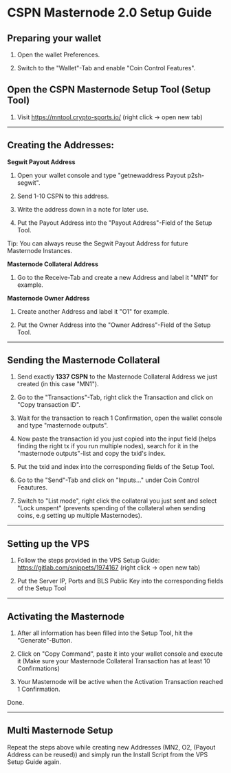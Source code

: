 # CSPN Masternode 2.0 Setup Guide

## Preparing your wallet

1. Open the wallet Preferences.

2. Switch to the "Wallet"-Tab and enable "Coin Control Features".

## Open the CSPN Masternode Setup Tool (Setup Tool)

1. Visit https://mntool.crypto-sports.io/ (right click -> open new tab)

***

## Creating the Addresses:

**Segwit Payout Address** 

1. Open your wallet console and type "getnewaddress Payout p2sh-segwit".

2. Send 1-10 CSPN to this address.

3. Write the address down in a note for later use.

4. Put the Payout Address into the "Payout Address"-Field of the Setup Tool. 

Tip: You can always reuse the Segwit Payout Address for future Masternode Instances.

**Masternode Collateral Address** 

1. Go to the Receive-Tab and create a new Address and label it "MN1" for example.

**Masternode Owner Address** 

1. Create another Address and label it "O1" for example.

2. Put the Owner Address into the "Owner Address"-Field of the Setup Tool.

***

## Sending the Masternode Collateral

1. Send exactly **1337 CSPN** to the Masternode Collateral Address we just created (in this case "MN1").

2. Go to the "Transactions"-Tab, right click the Transaction and click on "Copy transaction ID".

3. Wait for the transaction to reach 1 Confirmation, open the wallet  console and type "masternode outputs".

4. Now paste the transaction id you just copied into the input field (helps finding the right tx if you run multiple nodes), search for it in the "masternode outputs"-list and copy the txid's index.

5. Put the txid and index into the corresponding fields of the Setup Tool.

6. Go to the "Send"-Tab and click on "Inputs..." under Coin Control Feautures.

7. Switch to "List mode", right click the collateral you just sent and select "Lock unspent" (prevents spending of the collateral when sending coins, e.g setting up multiple Masternodes).

***

## Setting up the VPS

1. Follow the steps provided in the VPS Setup Guide: https://gitlab.com/snippets/1974167 (right click -> open new tab)

2. Put the Server IP, Ports and BLS Public Key into the corresponding fields of the Setup Tool

***

## Activating the Masternode

1. After all information has been filled into the Setup Tool, hit the "Generate"-Button.

2. Click on "Copy Command", paste it into your wallet console and execute it (Make sure your Masternode Collateral Transaction has at least 10 Confirmations)

3. Your Masternode will be active when the Activation Transaction reached 1 Confirmation.

Done.

***

## Multi Masternode Setup

Repeat the steps above while creating new Addresses (MN2, O2, (Payout Address can be reused)) and simply run the Install Script from the VPS Setup Guide again.
